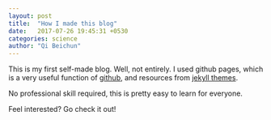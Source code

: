 ```yaml
---
layout: post
title:  "How I made this blog"
date:   2017-07-26 19:45:31 +0530
categories: science
author: "Qi Beichun"
---
```

This is my first self-made blog.
Well, not entirely.
I used github pages, which is a very useful function of [github][github], and resources from [jekyll themes][jekyll-themes].

[github]: https://github.com/
[jekyll-themes]: http://jekyllthemes.org/
No professional skill required, this is pretty easy to learn for everyone.

Feel interested?
Go check it out!
